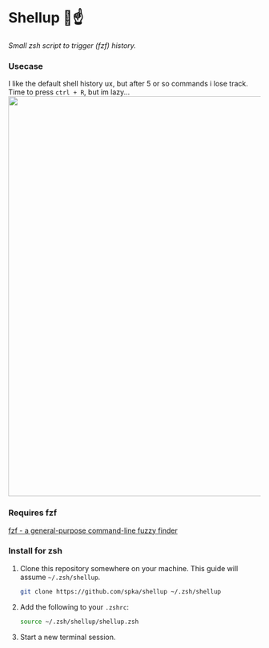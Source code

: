 # Shellup 🐚☝️

_Small zsh script to trigger (fzf) history._

### Usecase

I like the default shell history ux, but after 5 or so commands i lose track.<br>
Time to press `ctrl + R`, but im lazy...
<img src="https://github.com/spka/shellup/assets/13484241/37bde3ba-4c8d-4836-98db-53037b5a1709" width="800">

### Requires fzf

[fzf - a general-purpose command-line fuzzy finder](https://github.com/junegunn/fzf)

### Install for zsh
1. Clone this repository somewhere on your machine. This guide will assume `~/.zsh/shellup`.

    ```sh
    git clone https://github.com/spka/shellup ~/.zsh/shellup
    ```

2. Add the following to your `.zshrc`:

    ```sh
    source ~/.zsh/shellup/shellup.zsh
    ```

3. Start a new terminal session.
